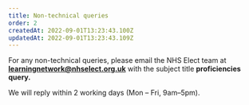 ```yaml
---
title: Non-technical queries
order: 2
createdAt: 2022-09-01T13:23:43.100Z
updatedAt: 2022-09-01T13:23:43.109Z
---
```

For any non-technical queries, please email the NHS Elect team at **learningnetwork@nhselect.org.uk** with the subject title **proficiencies query.** 

We will reply within 2 working days (Mon – Fri, 9am–5pm).